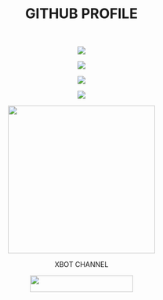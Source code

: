 <h1 align="center"><b>GITHUB PROFILE </b></h1><br>
<p align="center"><a href="https://github.com/X-Newbie"><img src="https://img.shields.io/badge/dynamic/json?logo=github&label=GitHub+Followers&labelColor=282c34&color=181717&query=%24.data.totalSubs&url=https%3A%2F%2Fapi.spencerwoo.com%2Fsubstats%2F%3Fsource%3Dgithub%26queryKey%3DX-Newbie&longCache=true"></a></p>
<p align="center"><a href="https://github.com/X-Newbie"><img src="https://github-readme-stats.vercel.app/api?username=X-Newbie&show_icons=true&theme=radical"></a></p>
<p align="center"><a href="https://github.com/X-Newbie"><img src="https://github-readme-stats.vercel.app/api?username=X-Newbie"></a></p>
<p align="center"><a href="https://github.com/X-Newbie"><img src="https://github-readme-stats.vercel.app/api/top-langs/?username=X-Newbie&theme=radical&layout=compact"></a></p>

<p align="center"><a href="https://github.com/X-Newbie"><img src='https://cultofthepartyparrot.com/parrots/portalparrot.gif' width='300"'"></a></p>

<p align="center">XBOT CHANNEL</p>
<p align="center"><a href="https://t.me/XBOT_SUPPORT">   <img src="https://img.shields.io/badge/JOIN%20CHANNEL-blueviolet?style=flat&logo" width="210" height="34.45" /></a>
<br>
